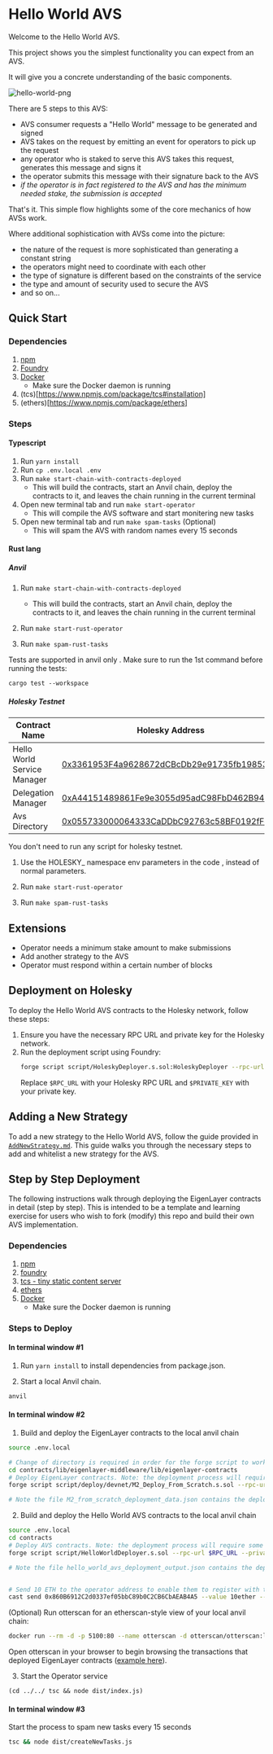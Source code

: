 # Hello World AVS

Welcome to the Hello World AVS.

This project shows you the simplest functionality you can expect from an AVS.

It will give you a concrete understanding of the basic components.

![hello-world-png](./assets/hello-world-diagram.png)

There are 5 steps to this AVS:
- AVS consumer requests a "Hello World" message to be generated and signed
- AVS takes on the request by emitting an event for operators to pick up the request
- any operator who is staked to serve this AVS takes this request, generates this message and signs it
- the operator submits this message with their signature back to the AVS
- *if the operator is in fact registered to the AVS and has the minimum needed stake, the submission is accepted*

That's it. This simple flow highlights some of the core mechanics of how AVSs work.

Where additional sophistication with AVSs come into the picture:
- the nature of the request is more sophisticated than generating a constant string
- the operators might need to coordinate with each other
- the type of signature is different based on the constraints of the service
- the type and amount of security used to secure the AVS
- and so on...

## Quick Start

### Dependencies

1. [npm](https://docs.npmjs.com/downloading-and-installing-node-js-and-npm)
2. [Foundry](https://getfoundry.sh/)
3. [Docker](https://www.docker.com/get-started/)
   * Make sure the Docker daemon is running
4. (tcs)[https://www.npmjs.com/package/tcs#installation]
5. (ethers)[https://www.npmjs.com/package/ethers]


### Steps

#### Typescript

1. Run `yarn install`
2. Run `cp .env.local .env`
3. Run `make start-chain-with-contracts-deployed`
    * This will build the contracts, start an Anvil chain, deploy the contracts to it, and leaves the chain running in the current terminal
4. Open new terminal tab and run `make start-operator`
    * This will compile the AVS software and start monitering new tasks
5. Open new terminal tab and run `make spam-tasks` (Optional)
    * This will spam the AVS with random names every 15 seconds

#### Rust lang


##### Anvil 

1. Run `make start-chain-with-contracts-deployed`
    * This will build the contracts, start an Anvil chain, deploy the contracts to it, and leaves the chain running in the current terminal

2. Run `make start-rust-operator`

3. Run `make spam-rust-tasks`

Tests are supported in anvil only . Make sure to run the 1st command before running the  tests:

```
cargo test --workspace
```


##### Holesky Testnet

| Contract Name               | Holesky Address                                   |
| -------------               | -------------                                     |
| Hello World Service Manager | [0x3361953F4a9628672dCBcDb29e91735fb1985390](https://holesky.etherscan.io/address/0x3361953F4a9628672dCBcDb29e91735fb1985390)    |
| Delegation Manager          | [0xA44151489861Fe9e3055d95adC98FbD462B948e7](https://holesky.etherscan.io/address/0xA44151489861Fe9e3055d95adC98FbD462B948e7)                                           |
| Avs Directory               | [0x055733000064333CaDDbC92763c58BF0192fFeBf](https://holesky.etherscan.io/address/0x055733000064333CaDDbC92763c58BF0192fFeBf)      |

You don't need to run any script for holesky testnet.

1. Use the HOLESKY_ namespace env parameters in the code , instead of normal parameters.

2. Run `make start-rust-operator`

3. Run `make spam-rust-tasks `



## Extensions

- Operator needs a minimum stake amount to make submissions
- Add another strategy to the AVS
- Operator must respond within a certain number of blocks

## Deployment on Holesky

To deploy the Hello World AVS contracts to the Holesky network, follow these steps:

1. Ensure you have the necessary RPC URL and private key for the Holesky network.
2. Run the deployment script using Foundry:
    ```bash
    forge script script/HoleskyDeployer.s.sol:HoleskyDeployer --rpc-url $RPC_URL --private-key $PRIVATE_KEY --broadcast -vvvv
    ```
    Replace `$RPC_URL` with your Holesky RPC URL and `$PRIVATE_KEY` with your private key.

## Adding a New Strategy

To add a new strategy to the Hello World AVS, follow the guide provided in [`AddNewStrategy.md`](https://github.com/Layr-Labs/hello-world-avs/blob/master/AddNewStrategy.md). This guide walks you through the necessary steps to add and whitelist a new strategy for the AVS.



## Step by Step Deployment

The following instructions walk through deploying the EigenLayer contracts in detail (step by step). This is intended to be a template and learning exercise for users who wish to fork (modify) this repo and build their own AVS implementation.

### Dependencies

1. [npm](https://docs.npmjs.com/downloading-and-installing-node-js-and-npm)
2. [foundry](https://getfoundry.sh/)
3. [tcs - tiny static content server](https://www.npmjs.com/package/tcs#installation)
4. [ethers](https://www.npmjs.com/package/ethers)
5. [Docker](https://www.docker.com/get-started/)
   * Make sure the Docker daemon is running

### Steps to Deploy

#### In terminal window #1
1. Run `yarn install` to install dependencies from package.json.

2. Start a local Anvil chain.
```bash
anvil
```

#### In terminal window #2

1. Build and deploy the EigenLayer contracts to the local anvil chain

```bash
source .env.local

# Change of directory is required in order for the forge script to work properly
cd contracts/lib/eigenlayer-middleware/lib/eigenlayer-contracts
# Deploy EigenLayer contracts. Note: the deployment process will require some time for compilation on the first run.
forge script script/deploy/devnet/M2_Deploy_From_Scratch.s.sol --rpc-url $RPC_URL --private-key $PRIVATE_KEY --broadcast --sig "run(string memory configFile)" -- M2_deploy_from_scratch.anvil.config.json

# Note the file M2_from_scratch_deployment_data.json contains the deployment data (addresses) of the deployed EigenLayer contracts
```


2. Build and deploy the Hello World AVS contracts to the local anvil chain

```bash
source .env.local
cd contracts
# Deploy AVS contracts. Note: the deployment process will require some time for compilation on the first run.
forge script script/HelloWorldDeployer.s.sol --rpc-url $RPC_URL --private-key $PRIVATE_KEY --broadcast -v

# Note the file hello_world_avs_deployment_output.json contains the deployment data (addresses) of the deployed AVS contracts


# Send 10 ETH to the operator address to enable them to register with the eigenlayer contracts in future steps
cast send 0x860B6912C2d0337ef05bbC89b0C2CB6CbAEAB4A5 --value 10ether --private-key 0x2a871d0798f97d79848a013d4936a73bf4cc922c825d33c1cf7073dff6d409c6

```

(Optional) Run otterscan for an etherscan-style view of your local anvil chain:
```bash
docker run --rm -d -p 5100:80 --name otterscan -d otterscan/otterscan:latest
```
Open otterscan in your browser to begin browsing the transactions that deployed EigenLayer contracts ([example here](http://localhost:5100/block/1)).

3. Start the Operator service
```
(cd ../../ tsc && node dist/index.js)
```

#### In terminal window #3
Start the process to spam new tasks every 15 seconds

```bash
tsc && node dist/createNewTasks.js
```

